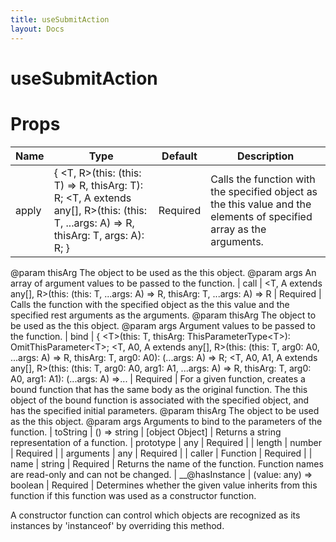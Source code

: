 ```yaml
---
title: useSubmitAction
layout: Docs
---
```


# useSubmitAction
# Props

| Name | Type | Default | Description |
| ---- | ---- | ------- | ----------- |
| apply | { &lt;T, R&gt;(this: (this: T) =&gt; R, thisArg: T): R; &lt;T, A extends any[], R&gt;(this: (this: T, ...args: A) =&gt; R, thisArg: T, args: A): R; } | Required | Calls the function with the specified object as the this value and the elements of specified array as the arguments.
@param thisArg The object to be used as the this object.
@param args An array of argument values to be passed to the function.
| call | &lt;T, A extends any[], R&gt;(this: (this: T, ...args: A) =&gt; R, thisArg: T, ...args: A) =&gt; R | Required | Calls the function with the specified object as the this value and the specified rest arguments as the arguments.
@param thisArg The object to be used as the this object.
@param args Argument values to be passed to the function.
| bind | { &lt;T&gt;(this: T, thisArg: ThisParameterType&lt;T&gt;): OmitThisParameter&lt;T&gt;; &lt;T, A0, A extends any[], R&gt;(this: (this: T, arg0: A0, ...args: A) =&gt; R, thisArg: T, arg0: A0): (...args: A) =&gt; R; &lt;T, A0, A1, A extends any[], R&gt;(this: (this: T, arg0: A0, arg1: A1, ...args: A) =&gt; R, thisArg: T, arg0: A0, arg1: A1): (...args: A) =&gt;... | Required | For a given function, creates a bound function that has the same body as the original function.
The this object of the bound function is associated with the specified object, and has the specified initial parameters.
@param thisArg The object to be used as the this object.
@param args Arguments to bind to the parameters of the function.
| toString | () =&gt; string | [object Object] | Returns a string representation of a function.
| prototype | any | Required | 
| length | number | Required | 
| arguments | any | Required | 
| caller | Function | Required | 
| name | string | Required | Returns the name of the function. Function names are read-only and can not be changed.
| __@hasInstance | (value: any) =&gt; boolean | Required | Determines whether the given value inherits from this function if this function was used
as a constructor function.

A constructor function can control which objects are recognized as its instances by
&#39;instanceof&#39; by overriding this method.
